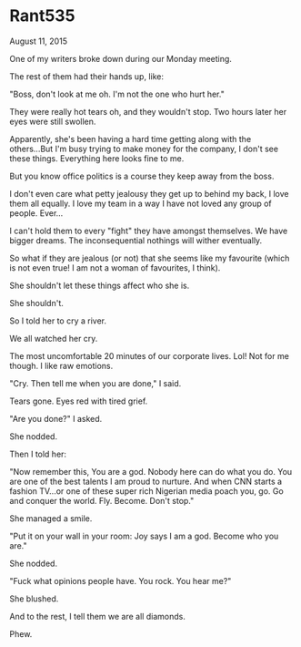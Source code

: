# Rant535


August 11, 2015

One of my writers broke down during our Monday meeting.

The rest of them had their hands up, like:

"Boss, don't look at me oh. I'm not the one who hurt her."

They were really hot tears oh, and they wouldn't stop. Two hours later her eyes were still swollen.

Apparently, she's been having a hard time getting along with the others...But I'm busy trying to make money for the company, I don't see these things. Everything here looks fine to me.

But you know office politics is a course they keep away from the boss.

I don't even care what petty jealousy they get up to behind my back, I love them all equally. I love my team in a way I have not loved any group of people. Ever...

I can't hold them to every "fight" they have amongst themselves. We have bigger dreams. The inconsequential nothings will wither eventually.

So what if they are jealous (or not) that she seems like my favourite (which is not even true! I am not a woman of favourites, I think).

She shouldn't let these things affect who she is.

She shouldn't.

So I told her to cry a river.

We all watched her cry.

The most uncomfortable 20 minutes of our corporate lives. Lol! Not for me though. I like raw emotions.

"Cry. Then tell me when you are done," I said.

Tears gone. Eyes red with tired grief. 

"Are you done?" I asked.

She nodded.

Then I told her:

"Now remember this, You are a god. Nobody here can do what you do. You are one of the best talents I am proud to nurture. And when CNN starts a fashion TV...or one of these super rich Nigerian media poach you, go. Go and conquer the world. Fly. Become. Don't stop."

She managed a smile.

"Put it on your wall in your room: Joy says I am a god. Become who you are."

She nodded. 

"Fuck what opinions people have. You rock. You hear me?"

She blushed.

And to the rest, I tell them we are all diamonds.

Phew.